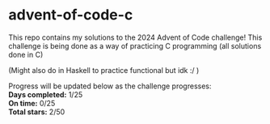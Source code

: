 # advent-of-code-c
This repo contains my solutions to the 2024 Advent of Code challenge!
This challenge is being done as a way of practicing C programming (all solutions done in C)

(Might also do in Haskell to practice functional but idk :/ )

Progress will be updated below as the challenge progresses:\
**Days completed:** 1/25\
    **On time:** 0/25\
**Total stars:** 2/50
